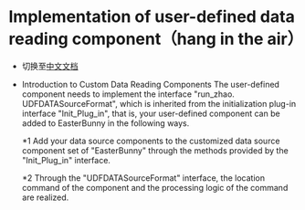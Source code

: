 # Implementation of user-defined data reading component（hang in the air）
- 切换至[中文文档]()
- Introduction to Custom Data Reading Components
The user-defined component needs to implement the interface "run_zhao. UDFDATASourceFormat", which is inherited from the initialization plug-in interface "Init_Plug_in", that is, your user-defined component can be added to EasterBunny in the following ways.

  *1 Add your data source components to the customized data source component set of "EasterBunny" through the methods provided by the "Init_Plug_in" interface.

  *2 Through the "UDFDATASourceFormat" interface, the location command of the component and the processing logic of the command are realized.
